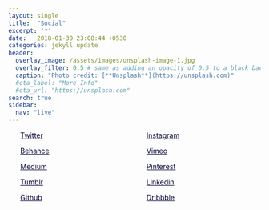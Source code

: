 ```yaml
---
layout: single
title:  "Social"
excerpt: '*'
date:   2018-01-30 23:08:44 +0530
categories: jekyll update
header:
  overlay_image: /assets/images/unsplash-image-1.jpg
  overlay_filter: 0.5 # same as adding an opacity of 0.5 to a black background
  caption: "Photo credit: [**Unsplash**](https://unsplash.com)"
  #cta_label: "More Info"
  #cta_url: "https://unsplash.com"
search: true
sidebar:
  nav: "live"
---
```

<style>
ul.socialicons {
    list-style-type: none;
    display: table;
    width:100%;
    text-align: left;
}
ul.socialicons li {
    display: table-cell;
    width:20%;
}
ul.socialicons li a {
	color:#000033;
}
ul.socialicons li a:hover {
	color:#FCEA0D;
}
</style>

<div id="socialicons_div">
	<ul class="socialicons">
	  <li><a href="https://twitter.com/{{ site.twitter.username }}"><i class="fab fa-fw fa-twitter-square" aria-hidden="true"></i> Twitter</a></li>
	  <li><a href="https://www.instagram.com/nativeground.xyz/"><i class="fab fa-fw fa-instagram" aria-hidden="true"></i>Instagram</a></li>                  
	  </ul><ul class="socialicons">
	  <li><a href="http://www.behance.net/nativeground"><i class="fab fa-fw fa-behance-square" aria-hidden="true"></i>Behance</a></li>
	  <li><a href="http://vimeo.com/nativeground"><i class="fab fa-fw fa-vimeo-square" aria-hidden="true"></i>Vimeo</a></li>
	  </ul><ul class="socialicons">
	  <li><a href="https://medium.com/@nativeground/"><i class="fab fa-fw fa-medium" aria-hidden="true"></i>Medium</a></li>
	  <li><a href="https://in.pinterest.com/nativegroundxyz/"><i class="fab fa-fw fa-pinterest-square" aria-hidden="true"></i>Pinterest</a></li>
	  </ul><ul class="socialicons">
	  <li><a href="https://nativeground.tumblr.com/"><i class="fab fa-fw fa-tumblr-square" aria-hidden="true"></i>Tumblr</a></li>
	  <li><a href="https://www.linkedin.com/company/nativeground/"><i class="fab fa-fw fa-linkedin" aria-hidden="true"></i>Linkedin</a></li>
	  </ul><ul class="socialicons">
	  <li><a href="http://github.com/nativeground"><i class="fab fa-fw fa-github-square" aria-hidden="true"></i>Github</a></li>
	  <li><a href="http://dribbble.com/nativeground"><i class="fab fa-fw fa-dribbble" aria-hidden="true"></i>Dribbble</a></li>
	</ul>
</div>

